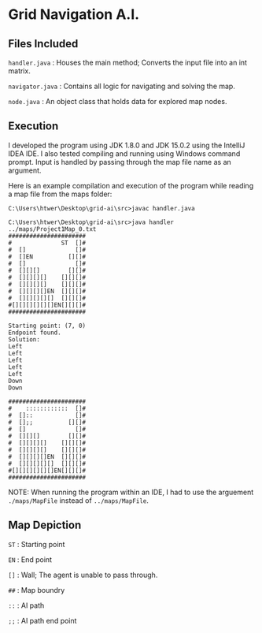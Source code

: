 # Grid Navigation A.I.

## Files Included
`handler.java` 
: Houses the main method; Converts the input file into an int matrix.

`navigator.java`
: Contains all logic for navigating and solving the map.

`node.java`
: An object class that holds data for explored map nodes.


## Execution
I developed the program using JDK 1.8.0 and JDK 15.0.2 using the IntelliJ IDEA IDE. I also tested compiling and running using Windows command prompt.
Input is handled by passing through the map file name as an argument.

Here is an example compilation and execution of the program while reading a map file from the maps folder:

```
C:\Users\htwer\Desktop\grid-ai\src>javac handler.java

C:\Users\htwer\Desktop\grid-ai\src>java handler ../maps/Project1Map_0.txt
######################
#              ST  []#
#  []              []#
#  []EN          [][]#
#  []              []#
#  [][][]        [][]#
#  [][][][]    [][][]#
#  [][][][]    [][][]#
#  [][][][]EN  [][][]#
#  [][][][][]  [][][]#
#[][][][][][]EN[][][]#
######################

Starting point: (7, 0)
Endpoint found.
Solution:
Left
Left
Left
Left
Left
Down
Down

######################
#    ::::::::::::  []#
#  []::            []#
#  [];;          [][]#
#  []              []#
#  [][][]        [][]#
#  [][][][]    [][][]#
#  [][][][]    [][][]#
#  [][][][]EN  [][][]#
#  [][][][][]  [][][]#
#[][][][][][]EN[][][]#
######################
```

NOTE: When running the program within an IDE, I had to use the arguement `./maps/MapFile` instead of `../maps/MapFile`. 


## Map Depiction
`ST` : Starting point

`EN` : End point

`[]` : Wall; The agent is unable to pass through.

`##` : Map boundry

`::` : AI path

`;;` : AI path end point

